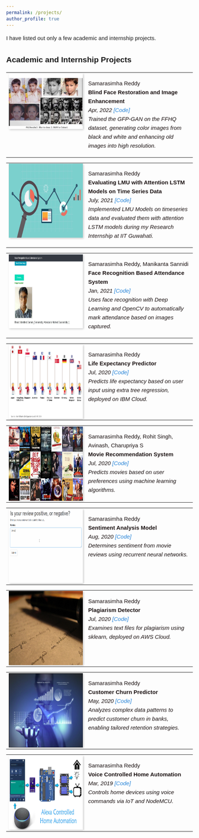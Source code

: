 ```yaml
---
permalink: /projects/
author_profile: true
---
```

<div class="content-container" style="font-family: Arial, sans-serif; line-height: 1.6;">

  <p style="font-size: 15px;">I have listed out only a few academic and internship projects.</p>

  <h2 id="education"><strong>Academic and Internship Projects</strong></h2>

  <table style="border: none; border-collapse: collapse;" onmouseover="this.style.backgroundColor='#f0f0f0';" onmouseout="this.style.backgroundColor='';">
    <tbody>
      <tr>
        <td style="width:200px; height:200px; vertical-align: top; border: none;">
          <img style="float: left; margin-right: 5px; box-shadow: 2px 2px 5px rgba(0,0,0,0.2);" src="../images/pro1.png" width="200px" height="150px" />
        </td>
        <td style="height: 200px; vertical-align: top; border: none; color: #1B1212; font-size: 15px;">
          <p>
            Samarasimha Reddy <br />
            <strong>Blind Face Restoration and Image Enhancement</strong> <br />
            <i>Apr, 2022 <a href="https://github.com/samarasimhapeyala" style="color: #2985d8; text-decoration: none;">[Code]</a></i><br />
            <i>Trained the GFP-GAN on the FFHQ dataset, generating color images from black and white and enhancing old images into high resolution.</i>
          </p>
        </td>
      </tr>
    </tbody>
  </table>

  <table style="border: none; border-collapse: collapse;" onmouseover="this.style.backgroundColor='#f0f0f0';" onmouseout="this.style.backgroundColor='';">
    <tbody>
      <tr>
        <td style="width:200px; height:200px; vertical-align: top; border: none;">
          <img style="float: left; margin-right: 5px; box-shadow: 2px 2px 5px rgba(0,0,0,0.2);" src="../images/pro2.jpg" width="200px" height="200px" />
        </td>
        <td style="height: 200px; vertical-align: top; border: none; color: #1B1212; font-size: 15px;">
          <p>
            Samarasimha Reddy <br />
            <strong>Evaluating LMU with Attention LSTM Models on Time Series Data</strong> <br />
            <i>July, 2021 <a href="https://github.com/samarasimhapeyala" style="color: #2985d8; text-decoration: none;">[Code]</a></i><br />
            <i>Implemented LMU Models on timeseries data and evaluated them with attention LSTM models during my Research Internship at IIT Guwahati.</i>
          </p>
        </td>
      </tr>
    </tbody>
  </table>

  <table style="border: none; border-collapse: collapse;" onmouseover="this.style.backgroundColor='#f0f0f0';" onmouseout="this.style.backgroundColor='';">
    <tbody>
      <tr>
        <td style="width:200px; height:200px; vertical-align: top; border: none;">
          <img style="float: left; margin-right: 5px; box-shadow: 2px 2px 5px rgba(0,0,0,0.2);" src="../images/pro3.jpeg" width="200px" height="200px" />
        </td>
        <td style="height: 200px; vertical-align: top; border: none; color: #1B1212; font-size: 15px;">
          <p>
            Samarasimha Reddy, Manikanta Sannidi <br />
            <strong>Face Recognition Based Attendance System</strong> <br />
            <i>Jan, 2021 <a href="https://github.com/samarasimhapeyala/Face-Recognition-Based-Attendance-App" style="color: #2985d8; text-decoration: none;">[Code]</a></i><br />
            <i>Uses face recognition with Deep Learning and OpenCV to automatically mark attendance based on images captured.</i>
          </p>
        </td>
      </tr>
    </tbody>
  </table>

  <table style="border: none; border-collapse: collapse;" onmouseover="this.style.backgroundColor='#f0f0f0';" onmouseout="this.style.backgroundColor='';">
    <tbody>
      <tr>
        <td style="width:200px; height:200px; vertical-align: top; border: none;">
          <img style="float: left; margin-right: 5px; box-shadow: 2px 2px 5px rgba(0,0,0,0.2);" src="../images/pro4.png" width="200px" height="200px" />
        </td>
        <td style="height: 200px; vertical-align: top; border: none; color: #1B1212; font-size: 15px;">
          <p>
            Samarasimha Reddy <br />
            <strong>Life Expectancy Predictor</strong> <br />
            <i>Jul, 2020 <a href="https://github.com/samarasimhapeyala/llSPS-INT-1983-Predicting-Life-Expectancy-using-Machine-Learning" style="color: #2985d8; text-decoration: none;">[Code]</a></i><br />
            <i>Predicts life expectancy based on user input using extra tree regression, deployed on IBM Cloud.</i>
          </p>
        </td>
      </tr>
    </tbody>
  </table>

  <table style="border: none; border-collapse: collapse;" onmouseover="this.style.backgroundColor='#f0f0f0';" onmouseout="this.style.backgroundColor='';">
    <tbody>
      <tr>
        <td style="width:200px; height:200px; vertical-align: top; border: none;">
          <img style="float: left; margin-right: 5px; box-shadow: 2px 2px 5px rgba(0,0,0,0.2);" src="../images/pro5.jpg" width="200px" height="200px" />
        </td>
        <td style="height: 200px; vertical-align: top; border: none; color: #1B1212; font-size: 15px;">
          <p>
            Samarasimha Reddy, Rohit Singh, Avinash, Charupriya S <br />
            <strong>Movie Recommendation System</strong> <br />
            <i>Jul, 2020 <a href="https://github.com/samarasimhapeyala" style="color: #2985d8; text-decoration: none;">[Code]</a></i><br />
            <i>Predicts movies based on user preferences using machine learning algorithms.</i>
          </p>
        </td>
      </tr>
    </tbody>
  </table>

  <table style="border: none; border-collapse: collapse;" onmouseover="this.style.backgroundColor='#f0f0f0';" onmouseout="this.style.backgroundColor='';">
    <tbody>
      <tr>
        <td style="width:200px; height:200px; vertical-align: top; border: none;">
          <img style="float: left; margin-right: 5px; box-shadow: 2px 2px 5px rgba(0,0,0,0.2);" src="../images/pro6.gif" width="200px" height="200px" />
        </td>
        <td style="height: 200px; vertical-align: top; border: none; color: #1B1212; font-size: 15px;">
          <p>
            Samarasimha Reddy <br />
            <strong>Sentiment Analysis Model</strong> <br />
            <i>Aug, 2020 <a href="https://github.com/samarasimhapeyala/Udacity-MLengineer-Nanodegree/tree/master/Deploy_a_sentiment_analysis_model" style="color: #2985d8; text-decoration: none;">[Code]</a></i><br />
            <i>Determines sentiment from movie reviews using recurrent neural networks.</i>
          </p>
        </td>
      </tr>
    </tbody>
  </table>

  <table style="border: none; border-collapse: collapse;" onmouseover="this.style.backgroundColor='#f0f0f0';" onmouseout="this.style.backgroundColor='';">
    <tbody>
      <tr>
        <td style="width:200px; height:200px; vertical-align: top; border: none;">
          <img style="float: left; margin-right: 5px; box-shadow: 2px 2px 5px rgba(0,0,0,0.2);" src="../images/pro7.jpg" width="200px" height="200px" />
        </td>
        <td style="height: 200px; vertical-align: top; border: none; color: #1B1212; font-size: 15px;">
          <p>
            Samarasimha Reddy <br />
            <strong>Plagiarism Detector</strong> <br />
            <i>Jul, 2020 <a href="https://github.com/samarasimhapeyala/Udacity-MLengineer-Nanodegree/tree/master/Project-2%3A%20Plagiarism_Detector" style="color: #2985d8; text-decoration: none;">[Code]</a></i><br />
            <i>Examines text files for plagiarism using sklearn, deployed on AWS Cloud.</i>
          </p>
        </td>
      </tr>
    </tbody>
  </table>

  <table style="border: none; border-collapse: collapse;" onmouseover="this.style.backgroundColor='#f0f0f0';" onmouseout="this.style.backgroundColor='';">
    <tbody>
      <tr>
        <td style="width:200px; height:200px; vertical-align: top; border: none;">
          <img style="float: left; margin-right: 5px; box-shadow: 2px 2px 5px rgba(0,0,0,0.2);" src="../images/pro9.png" width="200px" height="200px" />
        </td>
        <td style="height: 200px; vertical-align: top; border: none; color: #1B1212; font-size: 15px;">
          <p>
            Samarasimha Reddy <br />
            <strong>Customer Churn Predictor</strong> <br />
            <i>May, 2020 <a href="https://github.com/samarasimhapeyala/Machine-Learning-SummerTraining/tree/master/Final%20Project" style="color: #2985d8; text-decoration: none;">[Code]</a></i><br />
            <i>Analyzes complex data patterns to predict customer churn in banks, enabling tailored retention strategies.</i>
          </p>
        </td>
      </tr>
    </tbody>
  </table>

  <table style="border: none; border-collapse: collapse;" onmouseover="this.style.backgroundColor='#f0f0f0';" onmouseout="this.style.backgroundColor='';">
    <tbody>
      <tr>
        <td style="width:200px; height:200px; vertical-align: top; border: none;">
          <img style="float: left; margin-right: 5px; box-shadow: 2px 2px 5px rgba(0,0,0,0.2);" src="../images/pro8.png" width="200px" height="200px" />
        </td>
        <td style="height: 200px; vertical-align: top; border: none; color: #1B1212; font-size: 15px;">
          <p>
            Samarasimha Reddy <br />
            <strong>Voice Controlled Home Automation</strong> <br />
            <i>Mar, 2019 <a href="https://github.com/samarasimhapeyala/Voice-Controlled-Home-automation" style="color: #2985d8; text-decoration: none;">[Code]</a></i><br />
            <i>Controls home devices using voice commands via IoT and NodeMCU.</i>
          </p>
        </td>
      </tr>
    </tbody>
  </table>



